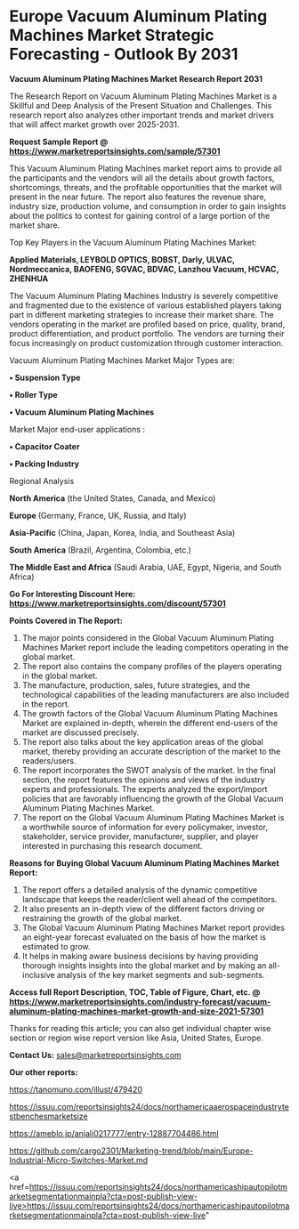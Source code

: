 # Europe Vacuum Aluminum Plating Machines Market Strategic Forecasting - Outlook By 2031

<strong>Vacuum Aluminum Plating Machines Market Research Report 2031</strong>

The Research Report on Vacuum Aluminum Plating Machines Market is a Skillful and Deep Analysis of the Present Situation and Challenges. This research report also analyzes other important trends and market drivers that will affect market growth over 2025-2031.

<strong>Request Sample Report @ <a href=https://www.marketreportsinsights.com/sample/57301>https://www.marketreportsinsights.com/sample/57301</a></strong>

This Vacuum Aluminum Plating Machines market report aims to provide all the participants and the vendors will all the details about growth factors, shortcomings, threats, and the profitable opportunities that the market will present in the near future. The report also features the revenue share, industry size, production volume, and consumption in order to gain insights about the politics to contest for gaining control of a large portion of the market share.

Top Key Players in the Vacuum Aluminum Plating Machines Market:

<strong>Applied Materials, LEYBOLD OPTICS, BOBST, Darly, ULVAC, Nordmeccanica, BAOFENG, SGVAC, BDVAC, Lanzhou Vacuum, HCVAC, ZHENHUA</strong>

The Vacuum Aluminum Plating Machines Industry is severely competitive and fragmented due to the existence of various established players taking part in different marketing strategies to increase their market share. The vendors operating in the market are profiled based on price, quality, brand, product differentiation, and product portfolio. The vendors are turning their focus increasingly on product customization through customer interaction.

Vacuum Aluminum Plating Machines Market Major Types are:

<strong>• Suspension Type

• Roller Type

• Vacuum Aluminum Plating Machines</strong>

Market Major end-user applications :

<strong>• Capacitor Coater

• Packing Industry</strong>

Regional Analysis

</u><strong><b>North America</b></strong> (the United States, Canada, and Mexico)

<strong><b>Europe </b></strong>(Germany, France, UK, Russia, and Italy)

<strong><b>Asia-Pacific</b></strong> (China, Japan, Korea, India, and Southeast Asia)

<strong><b>South America</b></strong> (Brazil, Argentina, Colombia, etc.)

<strong><b>The Middle East and Africa</b></strong> (Saudi Arabia, UAE, Egypt, Nigeria, and South Africa)

<strong>Go For Interesting Discount Here: <a href=https://www.marketreportsinsights.com/discount/57301>https://www.marketreportsinsights.com/discount/57301</a></strong>

<strong>Points Covered in The Report:</strong>
<ol>
  <li>The major points considered in the Global Vacuum Aluminum Plating Machines Market report include the leading competitors operating in the global market.</li>
  <li>The report also contains the company profiles of the players operating in the global market.</li>
  <li>The manufacture, production, sales, future strategies, and the technological capabilities of the leading manufacturers are also included in the report.</li>
  <li>The growth factors of the Global Vacuum Aluminum Plating Machines Market are explained in-depth, wherein the different end-users of the market are discussed precisely.</li>
  <li>The report also talks about the key application areas of the global market, thereby providing an accurate description of the market to the readers/users.</li>
  <li>The report incorporates the SWOT analysis of the market. In the final section, the report features the opinions and views of the industry experts and professionals. The experts analyzed the export/import policies that are favorably influencing the growth of the Global Vacuum Aluminum Plating Machines Market.</li>
  <li>The report on the Global Vacuum Aluminum Plating Machines Market is a worthwhile source of information for every policymaker, investor, stakeholder, service provider, manufacturer, supplier, and player interested in purchasing this research document.</li>
</ol>
<strong>Reasons for Buying Global Vacuum Aluminum Plating Machines Market Report:</strong>

<ol>
  <li>The report offers a detailed analysis of the dynamic competitive landscape that keeps the reader/client well ahead of the competitors.</li>
  <li>It also presents an in-depth view of the different factors driving or restraining the growth of the global market.</li>
  <li>The Global Vacuum Aluminum Plating Machines Market report provides an eight-year forecast evaluated on the basis of how the market is estimated to grow.</li>
  <li>It helps in making aware business decisions by having providing thorough insights insights into the global market and by making an all-inclusive analysis of the key market segments and sub-segments.</li>
</ol>
<strong>Access full Report Description, TOC, Table of Figure, Chart, etc. @ <a href=https://www.marketreportsinsights.com/industry-forecast/vacuum-aluminum-plating-machines-market-growth-and-size-2021-57301>https://www.marketreportsinsights.com/industry-forecast/vacuum-aluminum-plating-machines-market-growth-and-size-2021-57301</a></strong>


Thanks for reading this article; you can also get individual chapter wise section or region wise report version like Asia, United States, Europe.

<strong>Contact Us:</strong>
sales@marketreportsinsights.com

<strong>Our other reports:</strong>

<a href=https://tanomuno.com/illust/479420>https://tanomuno.com/illust/479420</a>

<a href=https://issuu.com/reportsinsights24/docs/northamericaaerospaceindustrytestbenchesmarketsize>https://issuu.com/reportsinsights24/docs/northamericaaerospaceindustrytestbenchesmarketsize</a>

<a href=https://ameblo.jp/anjali0217777/entry-12887704486.html>https://ameblo.jp/anjali0217777/entry-12887704486.html</a>

<a href=https://github.com/cargo2301/Marketing-trend/blob/main/Europe-Industrial-Micro-Switches-Market.md>https://github.com/cargo2301/Marketing-trend/blob/main/Europe-Industrial-Micro-Switches-Market.md</a>

<a href=https://issuu.com/reportsinsights24/docs/northamericashipautopilotmarketsegmentationmainpla?cta=post-publish-view-live>https://issuu.com/reportsinsights24/docs/northamericashipautopilotmarketsegmentationmainpla?cta=post-publish-view-live</a>"
